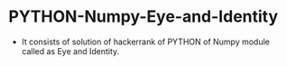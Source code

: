 # PYTHON-Numpy-Eye-and-Identity
- It consists of solution of hackerrank of PYTHON of Numpy module called as Eye and Identity.
